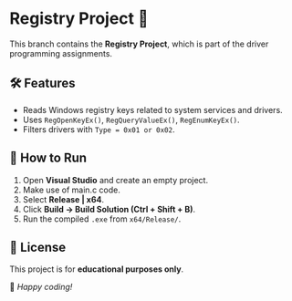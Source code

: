 # Registry Project 📜

This branch contains the **Registry Project**, which is part of the driver programming assignments.

## 🛠️ Features
- Reads Windows registry keys related to system services and drivers.
- Uses `RegOpenKeyEx()`, `RegQueryValueEx()`, `RegEnumKeyEx()`.
- Filters drivers with `Type = 0x01 or 0x02`.

## 🚀 How to Run
1. Open **Visual Studio** and create an empty project.
2. Make use of main.c code.
3. Select **Release | x64**.
4. Click **Build → Build Solution (Ctrl + Shift + B)**.
5. Run the compiled `.exe` from `x64/Release/`.

## 📜 License
This project is for **educational purposes only**.

🚀 _Happy coding!_
